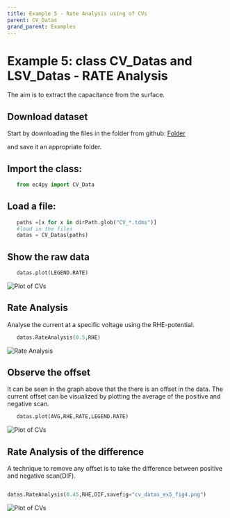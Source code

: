 ```yaml
---
title: Example 5 - Rate Analysis using of CVs
parent: CV_Datas
grand_parent: Examples
---
```

# Example 5: class CV_Datas and LSV_Datas - RATE Analysis

The aim is to extract the capacitance from the surface.

## Download dataset


Start by downloading the files in the folder from github:
   [Folder](https://github.com/nordicec/EC4py/blob/d3e8f22b518bb23777ccfd42bf2175177df4b272/test_data/CV/Pt_vs_rate)

and save it an appropriate folder.

## Import the class:

```python
   from ec4py import CV_Data
```
## Load a file:



```python
   paths =[x for x in dirPath.glob("CV_*.tdms")]
   #load in the files
   datas = CV_Datas(paths)
```

## Show the raw data

```python
   datas.plot(LEGEND.RATE)
```

![Plot of CVs](./cv_datas_ex5_fig1.png)

## Rate Analysis
Analyse the current at a specific voltage using the RHE-potential.
```python
   datas.RateAnalysis(0.5,RHE)
```

![Rate Analysis](./cv_datas_ex5_fig2.png)




## Observe the offset
It can be seen in the graph above that the there is an offset in the data. The current offset can be visualized by plotting the average of the positive and negative scan.

```python
   datas.plot(AVG,RHE,RATE,LEGEND.RATE)
```

![Plot of CVs](./cv_datas_ex5_fig3.png)

## Rate Analysis of the difference
A technique to remove any offset is to take the difference between positive and negative scan(DIF). 

```python

datas.RateAnalysis(0.45,RHE,DIF,savefig="cv_datas_ex5_fig4.png")
```

![Plot of CVs](./cv_datas_ex5_fig4.png)
